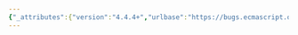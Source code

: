 ```yaml
---
{"_attributes":{"version":"4.4.4+","urlbase":"https://bugs.ecmascript.org/","maintainer":"dherman@mozilla.com"},"bug":{"bug_id":1931,"creation_ts":"2013-09-27 06:07:00 -0700","short_desc":"22.1.3.31: Initialise array with correct length","delta_ts":"2013-09-27 14:47:02 -0700","product":"Draft for 6th Edition","component":"technical issue","version":"Rev 18: September 5, 2013 Draft","rep_platform":"All","op_sys":"All","bug_status":"RESOLVED","resolution":"FIXED","priority":"Normal","bug_severity":"normal","everconfirmed":true,"reporter":{"uid":"andrebargull","name":"André Bargull"},"assigned_to":{"uid":"allen","name":"Allen Wirfs-Brock"},"long_desc":[{"commentid":5457,"comment_count":0,"who":{"uid":"andrebargull","name":"André Bargull"},"bug_when":"2013-09-27 06:07:37 -0700","thetext":"22.1.3.31  Array.prototype [ @@unscopables ] - step 1:\n\nCall ArrayCreate() with length parameter 7 instead 5."},{"commentid":5494,"comment_count":1,"who":{"uid":"allen","name":"Allen Wirfs-Brock"},"bug_when":"2013-09-27 12:20:31 -0700","thetext":"fixed in rev19 editor's draft"},{"commentid":5506,"comment_count":2,"who":{"uid":"allen","name":"Allen Wirfs-Brock"},"bug_when":"2013-09-27 14:47:02 -0700","thetext":"fixed in rev19"}]}}
---
```

